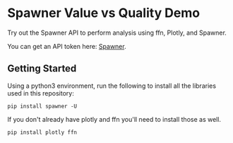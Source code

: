 # Spawner Value vs Quality Demo

Try out the Spawner API to perform analysis using ffn, Plotly, and Spawner.

You can get an API token here: [Spawner](https://spawner.ai).

## Getting Started

Using a python3 environment, run the following to install all the libraries used in this repository:
```
pip install spawner -U
```
If you don't already have plotly and ffn you'll need to install those as well. 
```
pip install plotly ffn 
```

